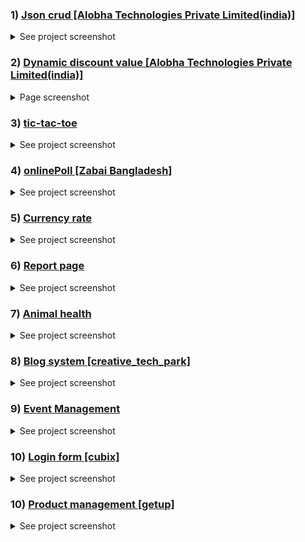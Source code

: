 ### 1) [Json crud [Alobha Technologies Private Limited(india)]](https://github.com/aslamcsebd/assessment/tree/main/json_crud)

<details>
    <summary>See project screenshot</summary>
    List page
    <a href="#" target="_blank">
        <img src="json_crud/screenshot/json.png">
    </a>    
    Add/Edit page
    <a href="#" target="_blank">
        <img src="json_crud/screenshot/json2.png">
    </a>
    <a href="#" target="_blank">
        <img src="json_crud/screenshot/json3.png">
    </a>
</details>

### 2) [Dynamic discount value [Alobha Technologies Private Limited(india)]](https://github.com/aslamcsebd/assessment/tree/main/discount)

<details>
    <summary>Page screenshot</summary>
    <a href="#" target="_blank">
        <img src="discount/images/discount.png">
    </a>
</details>

### 3) [tic-tac-toe](https://github.com/aslamcsebd/assessment/tree/main/tic-tac-toe)

<details>
    <summary>See project screenshot</summary>
    Login page
    <a href="#" target="_blank">
        <img src="tic-tac-toe/screenshot/tic.png">
    </a>    
    Add game design
    <a href="#" target="_blank">
        <img src="tic-tac-toe/screenshot/tic2.png">
    </a>
    Game page
    <a href="#" target="_blank">
        <img src="tic-tac-toe/screenshot/tic3.png">
    </a>
</details>

### 4) [onlinePoll [Zabai Bangladesh]](https://github.com/aslamcsebd/assessment/tree/main/onlinePoll)

<details>
    <summary>See project screenshot</summary>
    Home page
    <a href="#" target="_blank">
        <img src="onlinePoll/screenshot/poll.png">
    </a>    
    Register
    <a href="#" target="_blank">
        <img src="onlinePoll/screenshot/poll2.png">
    </a>
    Login
    <a href="#" target="_blank">
        <img src="onlinePoll/screenshot/poll3.png">
    </a>
    Add question & option
    <a href="#" target="_blank">
        <img src="onlinePoll/screenshot/poll4.png">
    </a>    
    Add answer by you
    <a href="#" target="_blank">
        <img src="onlinePoll/screenshot/poll5.png">
    </a>
    See question & answer overview
    <a href="#" target="_blank">
        <img src="onlinePoll/screenshot/poll6.png">
    </a>
</details>

### 5) [Currency rate](https://github.com/aslamcsebd/assessment/tree/main/currencyRate)

<details>
    <summary>See project screenshot</summary>
    Today's currency rate
    <a href="#" target="_blank">
        <img src="currencyRate/screenshot/currency.png">
    </a>
    Currency commission rate
    <a href="#" target="_blank">
        <img src="currencyRate/screenshot/currency2.png">
    </a>
</details>

### 6) [Report page](https://github.com/aslamcsebd/assessment/tree/main/reportPage)

<details>
    <summary>See project screenshot</summary>
    Form page
    <a href="#" target="_blank">
        <img src="reportPage/screenshot/report.png">
    </a>
    Report page
    <a href="#" target="_blank">
        <img src="reportPage/screenshot/report2.png">
    </a>
    View page
    <a href="#" target="_blank">
        <img src="reportPage/screenshot/report3.png">
    </a>
</details>

### 7) [Animal health](https://github.com/aslamcsebd/assessment/tree/main/animalHealth)

<details>
    <summary>See project screenshot</summary>
    Home page
    <a href="#" target="_blank">
        <img src="animalHealth/screenshot/animal.png">
    </a>
    <a href="#" target="_blank">
        <img src="animalHealth/screenshot/animal2.png">
    </a>
    <a href="#" target="_blank">
        <img src="animalHealth/screenshot/animal3.png">
    </a>
    <a href="#" target="_blank">
        <img src="animalHealth/screenshot/animal4.png">
    </a>
    <a href="#" target="_blank">
        <img src="animalHealth/screenshot/animal5.png">
    </a>
    After login
    <a href="#" target="_blank">
        <img src="animalHealth/screenshot/animal6.png">
    </a>
    <a href="#" target="_blank">
        <img src="animalHealth/screenshot/animal7.png">
    </a>
</details>

### 8) [Blog system [creative_tech_park]](https://github.com/aslamcsebd/assessment/tree/main/blog)

<details>
    <summary>See project screenshot</summary>
    Admin
    <a href="#" target="_blank">
        <img src="blog/screenshot/blog.png">
    </a>
    <a href="#" target="_blank">
        <img src="blog/screenshot/blog2.png">
    </a>
    <a href="#" target="_blank">
        <img src="blog/screenshot/blog3.png">
    </a>
    Vendor
    <a href="#" target="_blank">
        <img src="blog/screenshot/blog4.png">
    </a>
    <a href="#" target="_blank">
        <img src="blog/screenshot/blog5.png">
    </a>
    Customer
    <a href="#" target="_blank">
        <img src="blog/screenshot/blog6.png">
    </a>
</details>

### 9) [Event Management](https://github.com/aslamcsebd/assessment/tree/main/eventManagement)

<details>    
    <summary>See project screenshot</summary>
    <a href="#" target="_blank"><img src="eventManagement/screenshot/event1.png"></a>
    <a href="#" target="_blank"><img src="eventManagement/screenshot/event2.png"></a>
    <a href="#" target="_blank"><img src="eventManagement/screenshot/event3.png"></a>
    <a href="#" target="_blank"><img src="eventManagement/screenshot/event4.png"></a>
    <a href="#" target="_blank"><img src="eventManagement/screenshot/event5.png"></a>
    <a href="#" target="_blank"><img src="eventManagement/screenshot/event6.png"></a>
    <a href="#" target="_blank"><img src="eventManagement/screenshot/event7.png"></a>
    <a href="#" target="_blank"><img src="eventManagement/screenshot/event8.png"></a>
    <a href="#" target="_blank"><img src="eventManagement/screenshot/event9.png"></a>
    <a href="#" target="_blank"><img src="eventManagement/screenshot/event10.png"></a>
    <a href="#" target="_blank"><img src="eventManagement/screenshot/event11.png"></a>
    <a href="#" target="_blank"><img src="eventManagement/screenshot/event12.png"></a>
    <a href="#" target="_blank"><img src="eventManagement/screenshot/event13.png"></a>
    <a href="#" target="_blank"><img src="eventManagement/screenshot/event14.png"></a>
    <a href="#" target="_blank"><img src="eventManagement/screenshot/event15.png"></a>
</details>

### 10) [Login form [cubix]](https://github.com/aslamcsebd/assessment/tree/main/loginForm)

<details>    
    <summary>See project screenshot</summary>
    <a href="#" target="_blank"><img src="loginForm/screenshot/login1.png"></a>
    <a href="#" target="_blank"><img src="loginForm/screenshot/login2.png"></a>
    <a href="#" target="_blank"><img src="loginForm/screenshot/login3.png"></a>
    <a href="#" target="_blank"><img src="loginForm/screenshot/login4.png"></a>
</details>

### 10) [Product management [getup]](https://github.com/aslamcsebd/assessment/tree/main/productManagement)

<details>    
    <summary>See project screenshot</summary>
    <a href="#" target="_blank"><img src="productManagement/screenshot/getup1.png"></a>
    <a href="#" target="_blank"><img src="productManagement/screenshot/getup2.png"></a>
    <a href="#" target="_blank"><img src="productManagement/screenshot/getup3.png"></a>
    <a href="#" target="_blank"><img src="productManagement/screenshot/getup4.png"></a>
    <a href="#" target="_blank"><img src="productManagement/screenshot/getup5.png"></a>
    <a href="#" target="_blank"><img src="productManagement/screenshot/getup6.png"></a>
    <a href="#" target="_blank"><img src="productManagement/screenshot/getup7.png"></a>
    <a href="#" target="_blank"><img src="productManagement/screenshot/getup8.png"></a>
    <a href="#" target="_blank"><img src="productManagement/screenshot/getup9.png"></a>
    <a href="#" target="_blank"><img src="productManagement/screenshot/getup10.png"></a>
    <a href="#" target="_blank"><img src="productManagement/screenshot/getup11.png"></a>
    <a href="#" target="_blank"><img src="productManagement/screenshot/getup12.png"></a>
    <a href="#" target="_blank"><img src="productManagement/screenshot/getup13.png"></a>
    <a href="#" target="_blank"><img src="productManagement/screenshot/getup14.png"></a>
    <a href="#" target="_blank"><img src="productManagement/screenshot/getup15.png"></a>
    <a href="#" target="_blank"><img src="productManagement/screenshot/getup16.png"></a>
    <a href="#" target="_blank"><img src="productManagement/screenshot/getup17.png"></a>
    <a href="#" target="_blank"><img src="productManagement/screenshot/getup18.png"></a>
    <a href="#" target="_blank"><img src="productManagement/screenshot/getup19.png"></a>
</details>


